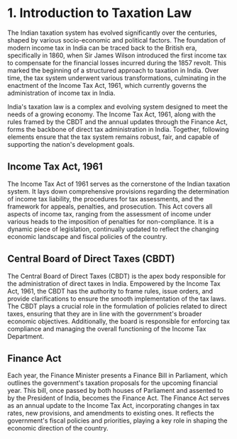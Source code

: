 # 1. Introduction to Taxation Law 

The Indian taxation system has evolved significantly over the centuries, shaped by various socio-economic and political factors. The foundation of modern income tax in India can be traced back to the British era, specifically in 1860, when Sir James Wilson introduced the first income tax to compensate for the financial losses incurred during the 1857 revolt. This marked the beginning of a structured approach to taxation in India. Over time, the tax system underwent various transformations, culminating in the enactment of the Income Tax Act, 1961, which currently governs the administration of income tax in India.

India's taxation law is a complex and evolving system designed to meet the needs of a growing economy. The Income Tax Act, 1961, along with the rules framed by the CBDT and the annual updates through the Finance Act, forms the backbone of direct tax administration in India. Together, following elements ensure that the tax system remains robust, fair, and capable of supporting the nation's development goals.

## Income Tax Act, 1961

The Income Tax Act of 1961 serves as the cornerstone of the Indian taxation system. It lays down comprehensive provisions regarding the determination of income tax liability, the procedures for tax assessments, and the framework for appeals, penalties, and prosecution. This Act covers all aspects of income tax, ranging from the assessment of income under various heads to the imposition of penalties for non-compliance. It is a dynamic piece of legislation, continually updated to reflect the changing economic landscape and fiscal policies of the country.

## Central Board of Direct Taxes (CBDT)

The Central Board of Direct Taxes (CBDT) is the apex body responsible for the administration of direct taxes in India. Empowered by the Income Tax Act, 1961, the CBDT has the authority to frame rules, issue orders, and provide clarifications to ensure the smooth implementation of the tax laws. The CBDT plays a crucial role in the formulation of policies related to direct taxes, ensuring that they are in line with the government's broader economic objectives. Additionally, the board is responsible for enforcing tax compliance and managing the overall functioning of the Income Tax Department.

## Finance Act

Each year, the Finance Minister presents a Finance Bill in Parliament, which outlines the government's taxation proposals for the upcoming financial year. This bill, once passed by both houses of Parliament and assented to by the President of India, becomes the Finance Act. The Finance Act serves as an annual update to the Income Tax Act, incorporating changes in tax rates, new provisions, and amendments to existing ones. It reflects the government's fiscal policies and priorities, playing a key role in shaping the economic direction of the country.


